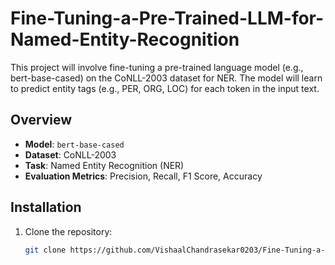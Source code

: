 # Fine-Tuning-a-Pre-Trained-LLM-for-Named-Entity-Recognition
This project will involve fine-tuning a pre-trained language model (e.g., bert-base-cased) on the CoNLL-2003 dataset for NER. The model will learn to predict entity tags (e.g., PER, ORG, LOC) for each token in the input text.

## Overview
- **Model**: `bert-base-cased`
- **Dataset**: CoNLL-2003
- **Task**: Named Entity Recognition (NER)
- **Evaluation Metrics**: Precision, Recall, F1 Score, Accuracy

## Installation
1. Clone the repository:
   ```bash
   git clone https://github.com/VishaalChandrasekar0203/Fine-Tuning-a-Pre-Trained-LLM-for-Named-Entity-Recognition.git
